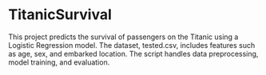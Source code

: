 # TitanicSurvival
This project predicts the survival of passengers on the Titanic using a Logistic Regression model. The dataset, tested.csv, includes features such as age, sex, and embarked location. The script handles data preprocessing, model training, and evaluation.
